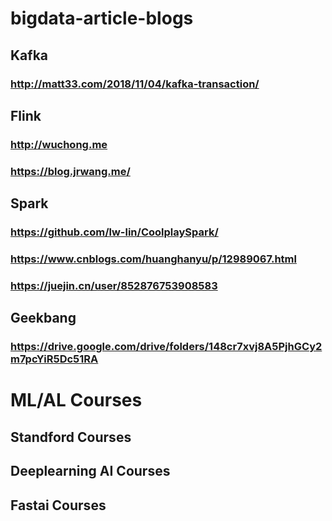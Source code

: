 # bigdata-article-blogs


## Kafka
### http://matt33.com/2018/11/04/kafka-transaction/

## Flink
### http://wuchong.me
### https://blog.jrwang.me/

## Spark
### https://github.com/lw-lin/CoolplaySpark/
### https://www.cnblogs.com/huanghanyu/p/12989067.html
### https://juejin.cn/user/852876753908583


## Geekbang
### https://drive.google.com/drive/folders/148cr7xvj8A5PjhGCy2m7pcYiR5Dc51RA


# ML/AL Courses

## Standford Courses
## Deeplearning AI Courses
## Fastai Courses
